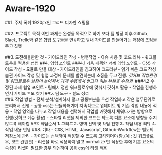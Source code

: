 # Aware-1920
##1. 주제
폭이 1920px인 그리드 디자인 쇼핑몰
<br><br>
##2. 프로젝트 목적
이번 과제는 완성을 목적으로 하기 보다 팀 빌딩 이후 Github, Slack, Trello와 같은 협업 도구들을 연동하고 팀내 가이드를 만들어가는 과정에 초점을 두고 진행.
<br><br>
##3. 도전해볼만한 것
	- 가이드라인 작성
	- 병행작업
	- 이슈 사용 및 코드 리뷰
	- 워크플로우를 적용한 협업
##4. 협업 포인트
###4.1 처음 계획한 과제 협업 포인트
	- CSS 가이드 작성
	- 모듈로 만들 대상
	- 가이드라인을 참고하여 코드리뷰
	- 읽기 쉬운 코드 작성 습관
가이드 작성 및 협업 과정에 문제를 발견하는데 초점을 두고 진행.
*깃허브 작업환경 및 워크플로우 설정이 늦어져서 과제 수행에서 얻고자 하는 부분을 수정함.*
###4.2 수정된 과제 협업 포인트
	- 팀에서 정한 워크플로우에 맞춰서 깃허브 활용
	- 작업을 진행하면서 가이드 후보 찾기
##5. 팀 도구 - 별도 정리
<br>
##6. 작업 방법
	- 전체 분석/설계하지 말고 공통부분을 우선 작업하고 작은 업무단위로 분리해서 진행
	- 공통 css는 모듈화해가며 지속적으로 업데이트 및 기존 작업 내용에 적용
	- 작업 영역을 나누고 작업 내용을 선택해서 작업별 커밋해서 채워나가는 방향으로 진행(깃허브 이슈 활용)
	- 스타일 리셋을 제외한 코드는 되도록 다른 요소에 영향을 주지 않도록 해야함
##7. 작업순서
	1. 그리드
	2. 영역 선택 및 작업 진행
	3. 작업 내용 리뷰
	4. 작업 내용 반영
##8. 기타
	- CSS, HTML, Javascript, Github-Workflow는 별도의 저장소에 관리
	- 가이드는 선택하여 적용할 수 있도록 고려되어야 함.(예 : 깃 워크플로우, 코드 컨벤션)
	- 리셋을 바로 적용하지 말고 normalize 만 적용한 후에 기본 요소의 속성이 리셋이 필요한 경우 의논하여 공통 css에 리셋 적용
